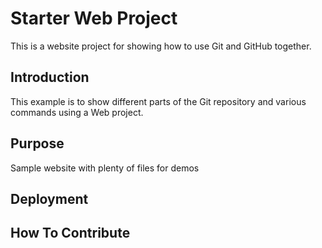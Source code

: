 # Starter Web Project

This is a website project for showing how to use Git and GitHub together.

## Introduction

This example is to show different parts of the Git repository and various commands using a Web project.

## Purpose

Sample website with plenty of files for demos

## Deployment

## How To Contribute